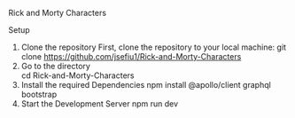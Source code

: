 Rick and Morty Characters

Setup

1. Clone the repository
   First, clone the repository to your local machine:
   git clone https://github.com/jsefiu1/Rick-and-Morty-Characters
2. Go to the directory  
   cd Rick-and-Morty-Characters
3. Install the required Dependencies
   npm install @apollo/client graphql bootstrap
4. Start the Development Server
   npm run dev
